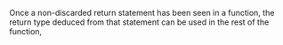 Once a non-discarded return statement has been seen in a function, the return type deduced from that statement can be used in the rest of the function,